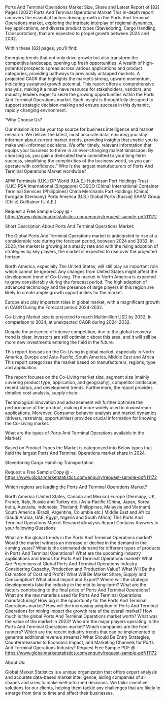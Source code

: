 Ports And Terminal Operations Market Size, Share and Latest Report of [82] Pages [2032]
Ports And Terminal Operations Market This in-depth report uncovers the essential factors driving growth in the Ports And Terminal Operations market, exploring the intricate interplay of regional dynamics, key applications, and diverse product types (Stevedoring, Cargo Handling, Transportation), that are expected to propel growth between 2024 and 2032.

Within these [82] pages, you'll find:

Emerging trends that not only drive growth but also transform the competitive landscape, opening up fresh opportunities.
A wealth of high-potential prospects spread across various applications and product categories, providing pathways to previously untapped markets.
A projected CAGR that highlights the market’s strong, upward momentum, indicating sustained growth potential.
This report offers a comprehensive analysis, making it a must-have resource for stakeholders, vendors, and industry leaders eager to seize the growing opportunities within the Ports And Terminal Operations market. Each insight is thoughtfully designed to support strategic decision-making and ensure success in this dynamic, rapidly changing environment.

“Why Choose Us?

Our mission is to be your top source for business intelligence and market research.
We deliver the latest, most accurate data, ensuring you stay informed about current market trends, providing insights that enable you to make well-informed decisions.
We offer timely, relevant information that equips your business to thrive in an ever-changing market landscape.
By choosing us, you gain a dedicated team committed to your long-term success, simplifying the complexities of the business world, so you can operate with confidence.”
Who is the largest manufacturers of Ports And Terminal Operations Market worldwide?

 

APW Terminals (U.K.)
DP World (U.A.E.)
Hutchison Port Holdings Trust (U.K.)
PSA International (Singapore)
COSCO (China)
International Container Terminal Services (Philippines)
China Merchants Port Holdings (China)
Eurogate (Germany)
Ports America (U.S.)
Global Ports (Russia)
SAAM Group (Chile)
Gulftainer (U.A.E.)
 

Request a Free Sample Copy @ - https://www.globalmarketstatistics.com/enquiry/request-sample-pdf/11172

 

Short Description About Ports And Terminal Operations Market:

The Global Ports And Terminal Operations market is anticipated to rise at a considerable rate during the forecast period, between 2024 and 2032. In 2023, the market is growing at a steady rate and with the rising adoption of strategies by key players, the market is expected to rise over the projected horizon.

North America, especially The United States, will still play an important role which cannot be ignored. Any changes from United States might affect the development trend of Co-Living. The market in North America is expected to grow considerably during the forecast period. The high adoption of advanced technology and the presence of large players in this region are likely to create ample growth opportunities for the market.

Europe also play important roles in global market, with a magnificent growth in CAGR During the Forecast period 2024-2032.

Co-Living Market size is projected to reach Multimillion USD by 2032, In comparison to 2024, at unexpected CAGR during 2024-2032.

Despite the presence of intense competition, due to the global recovery trend is clear, investors are still optimistic about this area, and it will still be more new investments entering the field in the future.

This report focuses on the Co-Living in global market, especially in North America, Europe and Asia-Pacific, South America, Middle East and Africa. This report categorizes the market based on manufacturers, regions, type and application.

The report focuses on the Co-Living market size, segment size (mainly covering product type, application, and geography), competitor landscape, recent status, and development trends. Furthermore, the report provides detailed cost analysis, supply chain.

Technological innovation and advancement will further optimize the performance of the product, making it more widely used in downstream applications. Moreover, Consumer behavior analysis and market dynamics (drivers, restraints, opportunities) provides crucial information for knowing the Co-Living market.

What are the types of Ports And Terminal Operations available in the Market?

Based on Product Types the Market is categorized into Below types that held the largest Ports And Terminal Operations market share In 2024.

 

Stevedoring
Cargo Handling
Transportation
 

Request a Free Sample Copy @ - https://www.globalmarketstatistics.com/enquiry/request-sample-pdf/11172

Which regions are leading the Ports And Terminal Operations Market?

North America (United States, Canada and Mexico)
Europe (Germany, UK, France, Italy, Russia and Turkey etc.)
Asia-Pacific (China, Japan, Korea, India, Australia, Indonesia, Thailand, Philippines, Malaysia and Vietnam)
South America (Brazil, Argentina, Columbia etc.)
Middle East and Africa (Saudi Arabia, UAE, Egypt, Nigeria and South Africa)
This Ports And Terminal Operations Market Research/Analysis Report Contains Answers to your following Questions

What are the global trends in the Ports And Terminal Operations market? Would the market witness an increase or decline in the demand in the coming years?
What is the estimated demand for different types of products in Ports And Terminal Operations? What are the upcoming industry applications and trends for Ports And Terminal Operations market?
What Are Projections of Global Ports And Terminal Operations Industry Considering Capacity, Production and Production Value? What Will Be the Estimation of Cost and Profit? What Will Be Market Share, Supply and Consumption? What about Import and Export?
Where will the strategic developments take the industry in the mid to long-term?
What are the factors contributing to the final price of Ports And Terminal Operations? What are the raw materials used for Ports And Terminal Operations manufacturing?
How big is the opportunity for the Ports And Terminal Operations market? How will the increasing adoption of Ports And Terminal Operations for mining impact the growth rate of the overall market?
How much is the global Ports And Terminal Operations market worth? What was the value of the market In 2023?
Who are the major players operating in the Ports And Terminal Operations market? Which companies are the front runners?
Which are the recent industry trends that can be implemented to generate additional revenue streams?
What Should Be Entry Strategies, Countermeasures to Economic Impact, and Marketing Channels for Ports And Terminal Operations Industry?
Request Free Sample PDF @ - https://www.globalmarketstatistics.com/enquiry/request-sample-pdf/11172

About Us:

Global Market Statistics is a unique organization that offers expert analysis and accurate data-based market intelligence, aiding companies of all shapes and sizes to make well-informed decisions. We tailor inventive solutions for our clients, helping them tackle any challenges that are likely to emerge from time to time and affect their businesses.